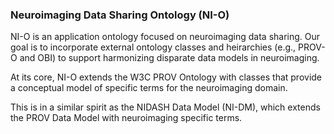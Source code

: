 ### Neuroimaging Data Sharing Ontology (NI-O)

NI-O is an application ontology focused on neuroimaging data sharing. Our goal is to incorporate external ontology classes and heirarchies (e.g., PROV-O and OBI) to support harmonizing disparate data models in neuroimaging.

At its core, NI-O extends the W3C PROV Ontology with classes that provide a conceptual model of specific terms for the neuroimaging domain. 

This is in a similar spirit as the NIDASH Data Model (NI-DM), which extends the PROV Data Model with neuroimaging specific terms.